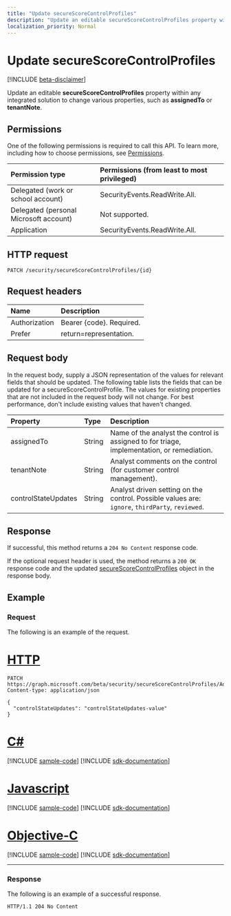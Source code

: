 ```yaml
---
title: "Update secureScoreControlProfiles"
description: "Update an editable secureScoreControlProfiles property within any integrated solution to change various properties, such as assignedTo or tenantNote."
localization_priority: Normal
---
```


# Update secureScoreControlProfiles

 [!INCLUDE [beta-disclaimer](../../includes/beta-disclaimer.md)]

Update an editable **secureScoreControlProfiles** property within any integrated solution to change various properties, such as **assignedTo** or **tenantNote**.

## Permissions

One of the following permissions is required to call this API. To learn more, including how to choose permissions, see [Permissions](/graph/permissions-reference).

|Permission type      | Permissions (from least to most privileged)              |
|:--------------------|:---------------------------------------------------------|
|Delegated (work or school account) |   SecurityEvents.ReadWrite.All.  |
|Delegated (personal Microsoft account) |  Not supported.  |
|Application | SecurityEvents.ReadWrite.All. |

## HTTP request

<!-- { "blockType": "ignored" } -->

```http
PATCH /security/secureScoreControlProfiles/{id}
```

## Request headers

| Name       | Description|
|:-----------|:-----------|
| Authorization  | Bearer {code}. Required.|
|Prefer | return=representation. |

## Request body

In the request body, supply a JSON representation of the values for relevant fields that should be updated. The following table lists the fields that can be updated for a secureScoreControlProfile. The values for existing properties that are not included in the request body will not change. For best performance, don't include existing values that haven't changed.

| Property   | Type |Description|
|:---------------|:--------|:----------|
|assignedTo|String|Name of the analyst the control is assigned to for triage, implementation, or remediation.|
|tenantNote|String|Analyst comments on the control (for customer control management).|
|controlStateUpdates| String|Analyst driven setting on the control. Possible values are: `ignore`, `thirdParty`, `reviewed`.|


## Response

If successful, this method returns a `204 No Content` response code.

If the optional request header is used, the method returns a `200 OK` response code and the updated [secureScoreControlProfiles](../resources/securescorecontrolprofiles.md) object in the response body.

## Example

### Request

The following is an example of the request.

# [HTTP](#tab/http)
<!-- {
  "blockType": "request",
  "name": "securescorecontrolprofiles_update"
}-->

```http
PATCH https://graph.microsoft.com/beta/security/secureScoreControlProfiles/AdminMFA
Content-type: application/json

{
  "controlStateUpdates": "controlStateUpdates-value"
}
```
# [C#](#tab/csharp)
[!INCLUDE [sample-code](../includes/snippets/securescorecontrolprofiles-update-csharp-snippets.md)]
[!INCLUDE [sdk-documentation](../includes/snippets/snippets-sdk-documentation-link.md)]

# [Javascript](#tab/javascript)
[!INCLUDE [sample-code](../includes/snippets/securescorecontrolprofiles-update-javascript-snippets.md)]
[!INCLUDE [sdk-documentation](../includes/snippets/snippets-sdk-documentation-link.md)]

# [Objective-C](#tab/objc)
[!INCLUDE [sample-code](../includes/snippets/securescorecontrolprofiles-update-objc-snippets.md)]
[!INCLUDE [sdk-documentation](../includes/snippets/snippets-sdk-documentation-link.md)]

---


### Response

The following is an example of a successful response.
<!-- {
  "blockType": "response",
  "truncated": true,
  "@odata.type": "microsoft.graph.secureScoreControlProfile"
} -->

```http
HTTP/1.1 204 No Content
```




<!--
{
  "type": "#page.annotation",
  "description": "Update secureScoreControlProfiles",
  "keywords": "",
  "section": "documentation",
  "tocPath": "",
  "suppressions": [
  ]
}
-->
